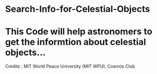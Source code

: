 # Search-Info-for-Celestial-Objects
# This Code will help astronomers to get the informtion about celestial objects...
Credits : MIT World Peace University (MIT WPU), Cosmos Club
